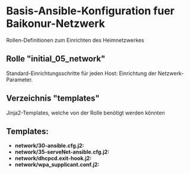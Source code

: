 # Basis-Ansible-Konfiguration fuer Baikonur-Netzwerk
Rollen-Definitionen zum Einrichten des Heimnetzwerkes

## Rolle "initial_05_network"
Standard-Einrichtungsschritte für jeden Host: Einrichtung der Netzwerk-Parameter.

## Verzeichnis "templates"
Jinja2-Templates, welche von der Rolle benötigt werden könnten

## Templates:
* **network/30-ansible.cfg.j2:**
* **network/35-serveNet-ansible.cfg.j2:**
* **network/dhcpcd.exit-hook.j2:**
* **network/wpa_supplicant.conf.j2:**
